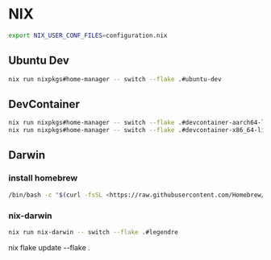 # NIX

```bash
export NIX_USER_CONF_FILES=configuration.nix
```

## Ubuntu Dev

```bash
nix run nixpkgs#home-manager -- switch --flake .#ubuntu-dev
```

## DevContainer

```bash
nix run nixpkgs#home-manager -- switch --flake .#devcontainer-aarch64-linux
nix run nixpkgs#home-manager -- switch --flake .#devcontainer-x86_64-linux
```

## Darwin

### install homebrew

```bash
/bin/bash -c "$(curl -fsSL <https://raw.githubusercontent.com/Homebrew/install/HEAD/install.sh>)"
```

### nix-darwin

```bash
nix run nix-darwin -- switch --flake .#legendre
```

nix flake update --flake .
